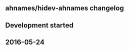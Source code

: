 ahnames/hidev-ahnames changelog
-------------------------------

## Development started


##  2016-05-24

